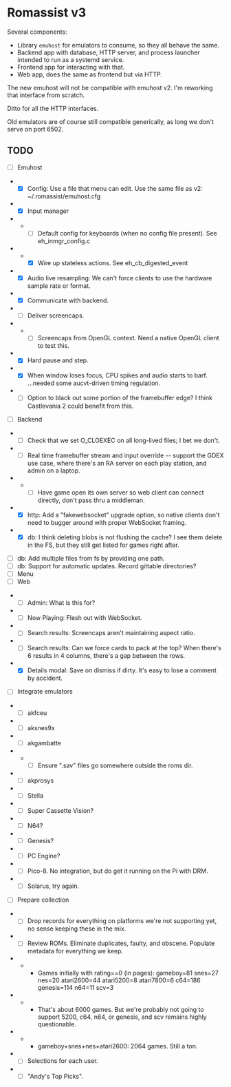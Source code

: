 # Romassist v3

Several components:
- Library `emuhost` for emulators to consume, so they all behave the same.
- Backend app with database, HTTP server, and process launcher intended to run as a systemd service.
- Frontend app for interacting with that.
- Web app, does the same as frontend but via HTTP.

The new emuhost will not be compatible with emuhost v2. I'm reworking that interface from scratch.

Ditto for all the HTTP interfaces.

Old emulators are of course still compatible generically, as long we don't serve on port 6502.

## TODO

- [ ] Emuhost
- - [x] Config: Use a file that menu can edit. Use the same file as v2: ~/.romassist/emuhost.cfg
- - [x] Input manager
- - - [ ] Default config for keyboards (when no config file present). See eh_inmgr_config.c
- - - [x] Wire up stateless actions. See eh_cb_digested_event
- - [x] Audio live resampling: We can't force clients to use the hardware sample rate or format.
- - [x] Communicate with backend.
- - [ ] Deliver screencaps.
- - - [ ] Screencaps from OpenGL context. Need a native OpenGL client to test this.
- - [x] Hard pause and step.
- - [x] When window loses focus, CPU spikes and audio starts to barf. ...needed some aucvt-driven timing regulation.
- - [ ] Option to black out some portion of the framebuffer edge? I think Castlevania 2 could benefit from this.
- [ ] Backend
- - [ ] Check that we set O_CLOEXEC on all long-lived files; I bet we don't.
- - [ ] Real time framebuffer stream and input override -- support the GDEX use case, where there's an RA server on each play station, and admin on a laptop.
- - - [ ] Have game open its own server so web client can connect directly, don't pass thru a middleman.
- - [x] http: Add a "fakewebsocket" upgrade option, so native clients don't need to bugger around with proper WebSocket framing.
- - [x] db: I think deleting blobs is not flushing the cache? I see them delete in the FS, but they still get listed for games right after.
- [ ] db: Add multiple files from fs by providing one path.
- [ ] db: Support for automatic updates. Record gittable directories?
- [ ] Menu
- [ ] Web
- - [ ] Admin: What is this for?
- - [ ] Now Playing: Flesh out with WebSocket.
- - [ ] Search results: Screencaps aren't maintaining aspect ratio.
- - [ ] Search results: Can we force cards to pack at the top? When there's 6 results in 4 columns, there's a gap between the rows.
- - [x] Details modal: Save on dismiss if dirty. It's easy to lose a comment by accident.
- [ ] Integrate emulators
- - [ ] akfceu
- - [ ] aksnes9x
- - [ ] akgambatte
- - - [ ] Ensure ".sav" files go somewhere outside the roms dir.
- - [ ] akprosys
- - [ ] Stella
- - [ ] Super Cassette Vision?
- - [ ] N64?
- - [ ] Genesis?
- - [ ] PC Engine?
- - [ ] Pico-8. No integration, but do get it running on the Pi with DRM.
- - [ ] Solarus, try again.
- [ ] Prepare collection
- - [ ] Drop records for everything on platforms we're not supporting yet, no sense keeping these in the mix.
- - [ ] Review ROMs. Eliminate duplicates, faulty, and obscene. Populate metadata for everything we keep.
- - - Games initially with rating==0 (in pages): gameboy=81 snes=27 nes=20 atari2600=44 atari5200=8 atari7800=6 c64=186 genesis=114 n64=11 scv=3
- - - That's about 6000 games. But we're probably not going to support 5200, c64, n64, or genesis, and scv remains highly questionable.
- - - gameboy+snes+nes+atari2600: 2064 games. Still a ton.
- - [ ] Selections for each user.
- - [ ] "Andy's Top Picks".
